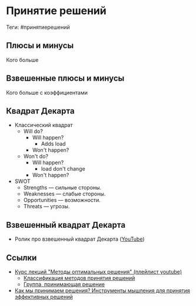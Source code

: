 # Принятие решений

Теги: #принятиерешений

## Плюсы и минусы

Кого больше

## Взвешенные плюсы и минусы

Кого больше с коэффициентами

## Квадрат Декарта

- Классический квадрат
    - Will do?
        - Will happen?
            - Adds load
        - Won't happen?
    - Won't do?
        - Will happen?
            - load don't change
        - Won't happen?
- SWOT
    - Strengths — сильные стороны.
    - Weaknesses — слабые стороны.
    - Opportunities — возможности.
    - Threats — угрозы.

## Взвешенный квадрат Декарта

- Ролик про взвешенный квадрат Декарта ([YouTube](https://www.youtube.com/watch?v=rBH1Sq0Szgc))

## Ссылки

* [Курс лекций "Методы оптимальных решения" (плейлист youtube)](https://www.youtube.com/playlist?list=PLABDDtc8dA2lI0cUVSIFMkZv_xvxrK6on)
  * [Классификация методов принятия решений](https://youtu.be/zTbTMSe63sY)
  * [Группа, принимающая решение](https://youtu.be/8-x7Cx9aBSA)
* [Как мы принимаем решения? Инструменты мышления для принятия эффективных решений](https://www.youtube.com/watch?v=Gz2Uj-RtdLk)
